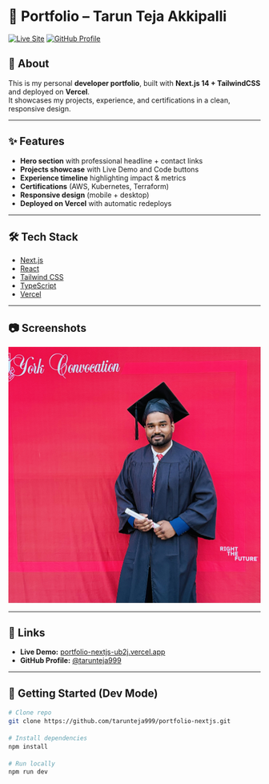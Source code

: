 # 🚀 Portfolio – Tarun Teja Akkipalli

[![Live Site](https://img.shields.io/badge/Live%20Demo-Vercel-brightgreen)](https://portfolio-nextjs-ub2j.vercel.app)
[![GitHub Profile](https://img.shields.io/badge/GitHub-tarunteja999-blue)](https://github.com/tarunteja999)

## 👋 About
This is my personal **developer portfolio**, built with **Next.js 14 + TailwindCSS** and deployed on **Vercel**.  
It showcases my projects, experience, and certifications in a clean, responsive design.

---

## ✨ Features
- **Hero section** with professional headline + contact links
- **Projects showcase** with Live Demo and Code buttons
- **Experience timeline** highlighting impact & metrics
- **Certifications** (AWS, Kubernetes, Terraform)
- **Responsive design** (mobile + desktop)
- **Deployed on Vercel** with automatic redeploys

---

## 🛠️ Tech Stack
- [Next.js](https://nextjs.org/)
- [React](https://react.dev/)
- [Tailwind CSS](https://tailwindcss.com/)
- [TypeScript](https://www.typescriptlang.org/)
- [Vercel](https://vercel.com/)

---

## 📷 Screenshots
![Portfolio Screenshot](public/profile.jpg)

---

## 🔗 Links
- **Live Demo:** [portfolio-nextjs-ub2j.vercel.app](https://portfolio-nextjs-ub2j.vercel.app)
- **GitHub Profile:** [@tarunteja999](https://github.com/tarunteja999)

---

## 🚀 Getting Started (Dev Mode)
```bash
# Clone repo
git clone https://github.com/tarunteja999/portfolio-nextjs.git

# Install dependencies
npm install

# Run locally
npm run dev
